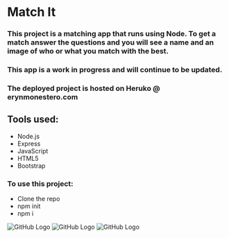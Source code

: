 # Match It

### This project is a matching app that runs using Node. To get a match answer the questions and you will see a name and an image of who or what you match with the best.
### **This app is a work in progress and will continue to be updated.**
### The deployed project is hosted on Heruko @ erynmonestero.com
## Tools used:
* Node.js
* Express
* JavaScript
* HTML5
* Bootstrap

### To use this project:
* Clone the repo
* npm init
* npm i

![GitHub Logo](https://github.com/erynjohn/match-it/blob/master/wireframe/Web%201920%20%E2%80%93%201.png)
![GitHub Logo](https://github.com/erynjohn/match-it/blob/master/wireframe/Web%201920%20%E2%80%93%202.png)
![GitHub Logo](https://github.com/erynjohn/match-it/blob/master/wireframe/Web%201920%20%E2%80%93%203.png)
